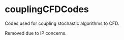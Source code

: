 # couplingCFDCodes
Codes used for coupling stochastic algorithms to CFD.


Removed due to IP concerns.
